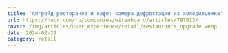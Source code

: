 ```yaml
---
title: 'Апгрейд ресторанов и кафе: камера дефростации из холодильника'
url: https://habr.com/ru/companies/wirenboard/articles/797013/
cover: /img/articles/user_experience/retail/restaurants_upgrade.webp
date: 2024-02-29
category: retail
---
```

